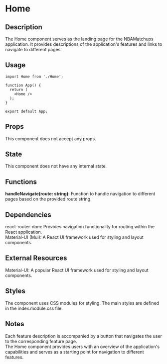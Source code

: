 # Home

## Description

The Home component serves as the landing page for the NBAMatchups application. It provides descriptions of the application's features and links to navigate to different pages.

## Usage
```
import Home from './Home';

function App() {
  return (
    <Home />
  );
}

export default App;
```


## Props
This component does not accept any props.

## State
This component does not have any internal state.

## Functions
**handleNavigate(route: string)**: Function to handle navigation to different pages based on the provided route string.  

## Dependencies
react-router-dom: Provides navigation functionality for routing within the React application.  
Material-UI (Mui): A React UI framework used for styling and layout components.  

## External Resources
Material-UI: A popular React UI framework used for styling and layout components.

## Styles
The component uses CSS modules for styling. The main styles are defined in the index.module.css file.

## Notes
Each feature description is accompanied by a button that navigates the user to the corresponding feature page.  
The Home component provides users with an overview of the application's capabilities and serves as a starting point for navigation to different features.  
